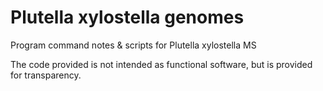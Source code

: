 # Plutella xylostella genomes
Program command notes &amp; scripts for Plutella xylostella MS

The code provided is not intended as functional software, but is provided for transparency.

